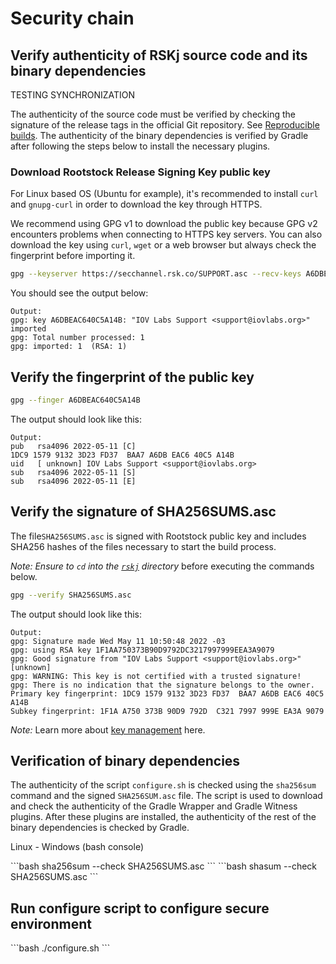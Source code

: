# Security chain

## Verify authenticity of RSKj source code and its binary dependencies

TESTING SYNCHRONIZATION

The authenticity of the source code must be verified by checking the signature of the release tags in the official Git repository. See [Reproducible builds](/node-operators/setup/reproducible-build/). The authenticity of the binary dependencies is verified by Gradle after following the steps below to install the necessary plugins.

### Download Rootstock Release Signing Key public key

For Linux based OS (Ubuntu for example), it's recommended to install `curl` and `gnupg-curl` in order to download the key through HTTPS.

We recommend using GPG v1 to download the public key because GPG v2 encounters problems when connecting to HTTPS key servers. You can also download the key using `curl`, `wget` or a web browser but always check the fingerprint before importing it.

```bash
gpg --keyserver https://secchannel.rsk.co/SUPPORT.asc --recv-keys A6DBEAC640C5A14B
```

You should see the output below:

```text
Output:
gpg: key A6DBEAC640C5A14B: "IOV Labs Support <support@iovlabs.org>" imported
gpg: Total number processed: 1
gpg: imported: 1  (RSA: 1)
```

## Verify the fingerprint of the public key

```bash
gpg --finger A6DBEAC640C5A14B
```

The output should look like this:

```text
Output:
pub   rsa4096 2022-05-11 [C]
1DC9 1579 9132 3D23 FD37  BAA7 A6DB EAC6 40C5 A14B
uid   [ unknown] IOV Labs Support <support@iovlabs.org>
sub   rsa4096 2022-05-11 [S]
sub   rsa4096 2022-05-11 [E]
```

## Verify the signature of SHA256SUMS.asc

The file`SHA256SUMS.asc` is signed with Rootstock public key and includes SHA256 hashes of the files necessary to start the build process.

_Note: Ensure to `cd` into the [`rskj`](https://github.com/rsksmart/rskj) directory_ before executing the commands below.

```bash
gpg --verify SHA256SUMS.asc 
```

The output should look like this:

```text
Output:
gpg: Signature made Wed May 11 10:50:48 2022 -03
gpg: using RSA key 1F1AA750373B90D9792DC3217997999EEA3A9079
gpg: Good signature from "IOV Labs Support <support@iovlabs.org>" [unknown]
gpg: WARNING: This key is not certified with a trusted signature!
gpg: There is no indication that the signature belongs to the owner.
Primary key fingerprint: 1DC9 1579 9132 3D23 FD37  BAA7 A6DB EAC6 40C5 A14B
Subkey fingerprint: 1F1A A750 373B 90D9 792D  C321 7997 999E EA3A 9079
```

*Note:* Learn more about [key management](https://www.gnupg.org/gph/en/manual/x334.html) here.

## Verification of binary dependencies

The authenticity of the script `configure.sh` is checked using the `sha256sum` command and the signed `SHA256SUM.asc` file. The script is used to download and check the authenticity of the Gradle Wrapper and Gradle Witness plugins. After these plugins are installed, the authenticity of the rest of the binary dependencies is checked by Gradle.

Linux - Windows (bash console)

<Tabs>
  <TabItem value="linux" label="Linux" default>
    ```bash
    sha256sum --check SHA256SUMS.asc
    ```
  </TabItem>
  <TabItem value="mac" label="Mac OSX">
   ```bash
  shasum --check SHA256SUMS.asc
   ```
  </TabItem>
</Tabs>

## Run configure script to configure secure environment

<Tabs>
  <TabItem value="linux" label="Linux, Mac OSX" default>
    ```bash
    ./configure.sh
    ```
  </TabItem>
</Tabs>